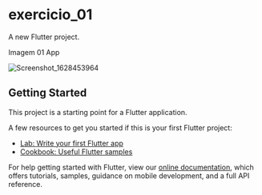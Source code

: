 # exercicio_01

A new Flutter project.

Imagem 01 App

![Screenshot_1628453964](https://user-images.githubusercontent.com/78672215/128792497-a96fe358-ba3e-40b9-89e7-e52cedb6f1d9.png)


## Getting Started

This project is a starting point for a Flutter application.

A few resources to get you started if this is your first Flutter project:

- [Lab: Write your first Flutter app](https://flutter.dev/docs/get-started/codelab)
- [Cookbook: Useful Flutter samples](https://flutter.dev/docs/cookbook)

For help getting started with Flutter, view our
[online documentation](https://flutter.dev/docs), which offers tutorials,
samples, guidance on mobile development, and a full API reference.
